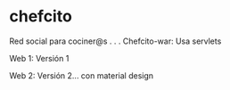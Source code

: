 # chefcito
Red social para cociner@s
.
.
.
Chefcito-war: Usa servlets

Web 1: Versión 1

Web 2: Versión 2... con material design
